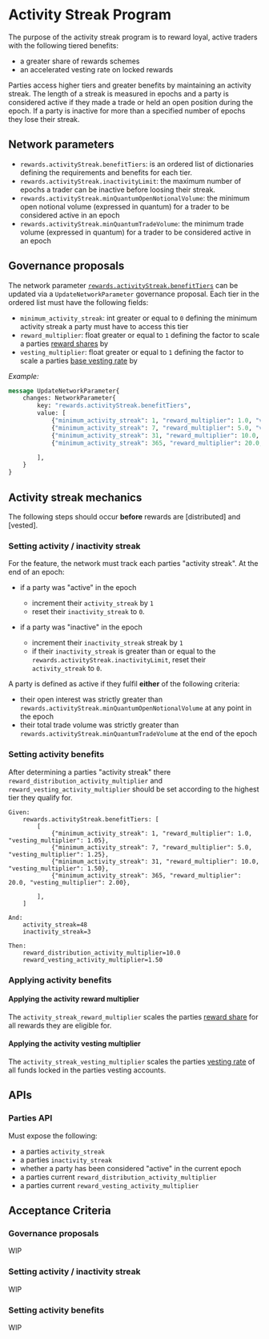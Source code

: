 # Activity Streak Program

The purpose of the activity streak program is to reward loyal, active traders with the following tiered benefits:

- a greater share of rewards schemes
- an accelerated vesting rate on locked rewards

Parties access higher tiers and greater benefits by maintaining an activity streak. The length of a streak is measured in epochs and a party is considered active if they made a trade or held an open position during the epoch. If a party is inactive for more than a specified number of epochs they lose their streak.

## Network parameters

- `rewards.activityStreak.benefitTiers`: is an ordered list of dictionaries defining the requirements and benefits for each tier.
- `rewards.activityStreak.inactivityLimit`: the maximum number of epochs a trader can be inactive before loosing their streak.
- `rewards.activityStreak.minQuantumOpenNotionalVolume`: the minimum open notional volume (expressed in quantum) for a trader to be considered active in an epoch
- `rewards.activityStreak.minQuantumTradeVolume`: the minimum trade volume (expressed in quantum) for a trader to be considered active in an epoch


## Governance proposals

The network parameter [`rewards.activityStreak.benefitTiers`](#network-parameters) can be updated via a `UpdateNetworkParameter` governance proposal. Each tier in the ordered list must have the following fields:

- `minimum_activity_streak`: int greater or equal to `0` defining the minimum activity streak a party must have to access this tier
- `reward_multiplier`: float greater or equal to `1` defining the factor to scale a parties [reward shares](./0056-REWA-rewards_overview.md#distributing-rewards-amongst-entities) by
- `vesting_multiplier`: float greater or equal to `1` defining the factor to scale a parties [base vesting rate](./0085-RVST-rewards_vesting.md#vesting-mechanics) by

*Example:*

```proto
message UpdateNetworkParameter{
    changes: NetworkParameter{
        key: "rewards.activityStreak.benefitTiers",
        value: [
            {"minimum_activity_streak": 1, "reward_multiplier": 1.0, "vesting_multiplier": 1.05},
            {"minimum_activity_streak": 7, "reward_multiplier": 5.0, "vesting_multiplier": 1.25},
            {"minimum_activity_streak": 31, "reward_multiplier": 10.0, "vesting_multiplier": 1.50},
            {"minimum_activity_streak": 365, "reward_multiplier": 20.0, "vesting_multiplier": 2.00},

        ],
    }
}
```

## Activity streak mechanics

The following steps should occur **before** rewards are [distributed] and [vested].

### Setting activity / inactivity streak

For the feature, the network must track each parties "activity streak". At the end of an epoch:

- if a party was "active" in the epoch

  - increment their `activity_streak` by `1`
  - reset their `inactivity_streak` to `0`.

- if a party was "inactive" in the epoch

  - increment their `inactivity_streak` streak by `1`
  - if their `inactivity_streak` is greater than or equal to the `rewards.activityStreak.inactivityLimit`, reset their `activity_streak` to `0`.

A party is defined as active if they fulfil **either** of the following criteria:

- their open interest was strictly greater than `rewards.activityStreak.minQuantumOpenNotionalVolume` at any point in the epoch
- their total trade volume was strictly greater than `rewards.activityStreak.minQuantumTradeVolume` at the end of the epoch

### Setting activity benefits

After determining a parties "activity streak" there `reward_distribution_activity_multiplier` and `reward_vesting_activity_multiplier` should be set according to the highest tier they qualify for.

```pseudo
Given:
    rewards.activityStreak.benefitTiers: [
        [
            {"minimum_activity_streak": 1, "reward_multiplier": 1.0, "vesting_multiplier": 1.05},
            {"minimum_activity_streak": 7, "reward_multiplier": 5.0, "vesting_multiplier": 1.25},
            {"minimum_activity_streak": 31, "reward_multiplier": 10.0, "vesting_multiplier": 1.50},
            {"minimum_activity_streak": 365, "reward_multiplier": 20.0, "vesting_multiplier": 2.00},

        ],
    ]

And:
    activity_streak=48
    inactivity_streak=3

Then:
    reward_distribution_activity_multiplier=10.0
    reward_vesting_activity_multiplier=1.50
```

### Applying activity benefits

#### Applying the activity reward multiplier

The `activity_streak_reward_multiplier` scales the parties [reward share](./0056-REWA-rewards_overview.md#distributing-rewards-amongs-entities) for all rewards they are eligible for.

#### Applying the activity vesting multiplier

The `activity_streak_vesting_multiplier` scales the parties [vesting rate](./0085-RVST-rewards_vesting.md#vesting-mechanics) of all funds locked in the parties vesting accounts.


## APIs

### Parties API

Must expose the following:

- a parties `activity_streak`
- a parties `inactivity_streak`
- whether a party has been considered "active" in the current epoch
- a parties current `reward_distribution_activity_multiplier`
- a parties current `reward_vesting_activity_multiplier`

## Acceptance Criteria

### Governance proposals

WIP

### Setting activity / inactivity streak

WIP

### Setting activity benefits

WIP
